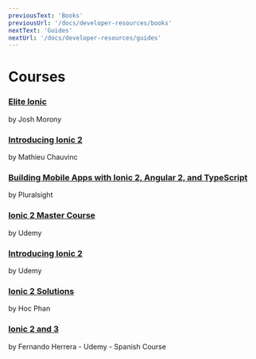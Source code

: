 ```yaml
---
previousText: 'Books'
previousUrl: '/docs/developer-resources/books'
nextText: 'Guides'
nextUrl: '/docs/developer-resources/guides'
---
```


# Courses

### [Elite Ionic](https://www.joshmorony.com/elite/)

by Josh Morony

### [Introducing Ionic 2](http://shop.oreilly.com/product/0636920050353.do)

by Mathieu Chauvinc

### [Building Mobile Apps with Ionic 2, Angular 2, and TypeScript](https://app.pluralsight.com/library/courses/ionic2-angular2-typescript-mobile-apps/table-of-contents)

by Pluralsight

### [Ionic 2 Master Course](https://www.udemy.com/ionic-2-tutorial/)

by Udemy

### [Introducing Ionic 2](https://www.udemy.com/introducing-ionic-2/)

by Udemy

### [Ionic 2 Solutions](https://www.packtpub.com/web-development/ionic-2-solutions-video)

by Hoc Phan


### [Ionic 2 and 3](https://www.udemy.com/ionic-crea-apps-para-android-e-ios/?couponCode=COMUNIDAD-IONIC-10)

by Fernando Herrera - Udemy - Spanish Course

